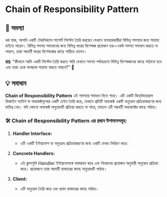 # Chain of Responsibility Pattern

## 🎯 সমস্যা

ধরা যাক, আপনি একটি টেকনিক্যাল সাপোর্ট সিস্টেম তৈরি করছেন যেখানে ব্যবহারকারীরা বিভিন্ন সমস্যার জন্য সাহায্য চাইতে পারেন। বিভিন্ন সমস্যা সমাধানের জন্য বিভিন্ন স্তরের বিশেষজ্ঞ প্রয়োজন হয়—কেউ সমস্যা সমাধান করতে না পারলে, তারা পরবর্তী স্তরের বিশেষজ্ঞের কাছে পাঠিয়ে দেবেন।

**প্রশ্ন:** "কীভাবে আমি একটি সিস্টেম তৈরি করতে পারি যেখানে সমস্যা পর্যায়ক্রমে বিভিন্ন বিশেষজ্ঞদের কাছে পাঠানো হবে এবং তারা একে অপরকে সাহায্য করতে পারবে?" 🤔

## 💡 সমাধান

**Chain of Responsibility Pattern** এই সমস্যার সমাধান দিতে পারে। এটি একটি বিহেভিয়োরাল ডিজাইন প্যাটার্ন যা অবজেক্টগুলোর একটি চেইন তৈরি করে, যেখানে প্রতিটি অবজেক্ট একটি অনুরোধ প্রক্রিয়াকরণের জন্য দায়িত্ব নেয়। যদি কোনো অবজেক্ট অনুরোধটি প্রক্রিয়া করতে না পারে, তাহলে এটি পরবর্তী অবজেক্টের কাছে পাঠায়।

### 🛠 Chain of Responsibility Pattern এর প্রধান উপাদানসমূহ:

1. **Handler Interface:**
    - এটি একটি ইন্টারফেস যা অনুরোধ প্রক্রিয়াকরণের জন্য একটি মেথড নির্ধারণ করে।

2. **Concrete Handlers:**
    - এই ক্লাসগুলি Handler ইন্টারফেসকে বাস্তবায়ন করে এবং নিজেদের প্রয়োজন অনুযায়ী অনুরোধ প্রক্রিয়া করে। প্রয়োজনে তারা পরবর্তী হ্যান্ডারের কাছে অনুরোধটি পাঠায়।

3. **Client:**
    - এটি অনুরোধ তৈরি করে এবং প্রথম হ্যান্ডারের কাছে পাঠায়।